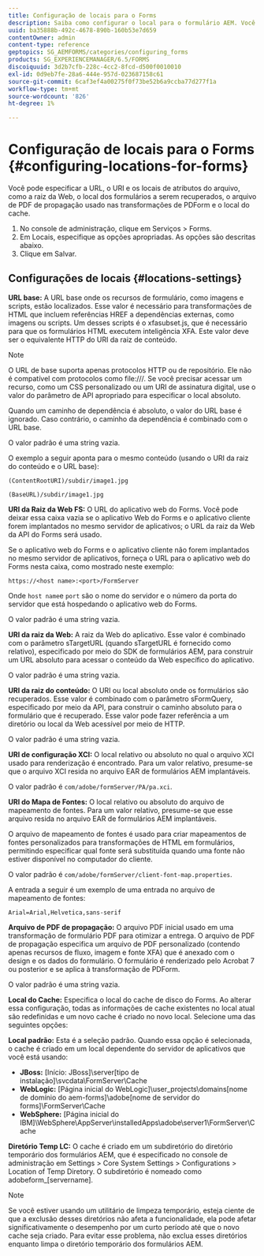 ```yaml
---
title: Configuração de locais para o Forms
description: Saiba como configurar o local para o formulário AEM. Você pode especificar os locais do arquivo do atributo, o local do formulário, o arquivo de PDF de propagação e o local do cache.
uuid: ba35888b-492c-4678-890b-160b53e7d659
contentOwner: admin
content-type: reference
geptopics: SG_AEMFORMS/categories/configuring_forms
products: SG_EXPERIENCEMANAGER/6.5/FORMS
discoiquuid: 3d2b7cfb-228c-4cc2-8fcd-d500f0010010
exl-id: 0d9eb7fe-28a6-444e-957d-023687158c61
source-git-commit: 6caf3ef4a00275f0f73be52b6a9ccba77d277f1a
workflow-type: tm+mt
source-wordcount: '826'
ht-degree: 1%

---
```


# Configuração de locais para o Forms {#configuring-locations-for-forms}

Você pode especificar a URL, o URI e os locais de atributos do arquivo, como a raiz da Web, o local dos formulários a serem recuperados, o arquivo de PDF de propagação usado nas transformações de PDForm e o local do cache.

1. No console de administração, clique em Serviços > Forms.
1. Em Locais, especifique as opções apropriadas. As opções são descritas abaixo.
1. Clique em Salvar.

## Configurações de locais {#locations-settings}

**URL base:** A URL base onde os recursos de formulário, como imagens e scripts, estão localizados. Esse valor é necessário para transformações de HTML que incluem referências HREF a dependências externas, como imagens ou scripts. Um desses scripts é o xfasubset.js, que é necessário para que os formulários HTML executem inteligência XFA. Este valor deve ser o equivalente HTTP do URI da raiz de conteúdo.

>[!NOTE]
>
>O URL de base suporta apenas protocolos HTTP ou de repositório. Ele não é compatível com protocolos como file:///. Se você precisar acessar um recurso, como um CSS personalizado ou um URI de assinatura digital, use o valor do parâmetro de API apropriado para especificar o local absoluto.

Quando um caminho de dependência é absoluto, o valor do URL base é ignorado. Caso contrário, o caminho da dependência é combinado com o URL base.

O valor padrão é uma string vazia.

O exemplo a seguir aponta para o mesmo conteúdo (usando o URI da raiz do conteúdo e o URL base):

`(ContentRootURI)/subdir/image1.jpg`

`(BaseURL)/subdir/image1.jpg`

**URI da Raiz da Web FS:** O URL do aplicativo web do Forms. Você pode deixar essa caixa vazia se o aplicativo Web do Forms e o aplicativo cliente forem implantados no mesmo servidor de aplicativos; o URL da raiz da Web da API do Forms será usado.

Se o aplicativo web do Forms e o aplicativo cliente não forem implantados no mesmo servidor de aplicativos, forneça o URL para o aplicativo web do Forms nesta caixa, como mostrado neste exemplo:

`https://<host name>:<port>/FormServer`

Onde `host name`e `port` são o nome do servidor e o número da porta do servidor que está hospedando o aplicativo web do Forms.

O valor padrão é uma string vazia.

**URI da raiz da Web:** A raiz da Web do aplicativo. Esse valor é combinado com o parâmetro sTargetURL (quando sTargetURL é fornecido como relativo), especificado por meio do SDK de formulários AEM, para construir um URL absoluto para acessar o conteúdo da Web específico do aplicativo.

O valor padrão é uma string vazia.

**URI da raiz do conteúdo:** O URI ou local absoluto onde os formulários são recuperados. Esse valor é combinado com o parâmetro sFormQuery, especificado por meio da API, para construir o caminho absoluto para o formulário que é recuperado. Esse valor pode fazer referência a um diretório ou local da Web acessível por meio de HTTP.

O valor padrão é uma string vazia.

**URI de configuração XCI:** O local relativo ou absoluto no qual o arquivo XCI usado para renderização é encontrado. Para um valor relativo, presume-se que o arquivo XCI resida no arquivo EAR de formulários AEM implantáveis.

O valor padrão é `com/adobe/formServer/PA/pa.xci`.

**URI do Mapa de Fontes:** O local relativo ou absoluto do arquivo de mapeamento de fontes. Para um valor relativo, presume-se que esse arquivo resida no arquivo EAR de formulários AEM implantáveis.

O arquivo de mapeamento de fontes é usado para criar mapeamentos de fontes personalizados para transformações de HTML em formulários, permitindo especificar qual fonte será substituída quando uma fonte não estiver disponível no computador do cliente.

O valor padrão é `com/adobe/formServer/client-font-map.properties`.

A entrada a seguir é um exemplo de uma entrada no arquivo de mapeamento de fontes:

`Arial=Arial,Helvetica,sans-serif`

**Arquivo de PDF de propagação:** O arquivo PDF inicial usado em uma transformação de formulário PDF para otimizar a entrega. O arquivo de PDF de propagação especifica um arquivo de PDF personalizado (contendo apenas recursos de fluxo, imagem e fonte XFA) que é anexado com o design e os dados do formulário. O formulário é renderizado pelo Acrobat 7 ou posterior e se aplica à transformação de PDForm.

O valor padrão é uma string vazia.

**Local do Cache:** Especifica o local do cache de disco do Forms. Ao alterar essa configuração, todas as informações de cache existentes no local atual são redefinidas e um novo cache é criado no novo local. Selecione uma das seguintes opções:

**Local padrão:** Esta é a seleção padrão. Quando essa opção é selecionada, o cache é criado em um local dependente do servidor de aplicativos que você está usando:

* **JBoss:** [Início: JBoss]\server\[tipo de instalação]\svcdata\FormServer\Cache
* **WebLogic:** [Página inicial do WebLogic]\user_projects\domains\[nome de domínio do aem-forms]\adobe\[nome de servidor do forms]\FormServer\Cache
* **WebSphere:** [Página inicial do IBM]\WebSphere\AppServer\installedApps\adobe\server1\FormServer\Cache

**Diretório Temp LC:** O cache é criado em um subdiretório do diretório temporário dos formulários AEM, que é especificado no console de administração em Settings > Core System Settings > Configurations > Location of Temp Diretory. O subdiretório é nomeado como adobeform_[servername].

>[!NOTE]
>
>Se você estiver usando um utilitário de limpeza temporário, esteja ciente de que a exclusão desses diretórios não afeta a funcionalidade, ela pode afetar significativamente o desempenho por um curto período até que o novo cache seja criado. Para evitar esse problema, não exclua esses diretórios enquanto limpa o diretório temporário dos formulários AEM.
